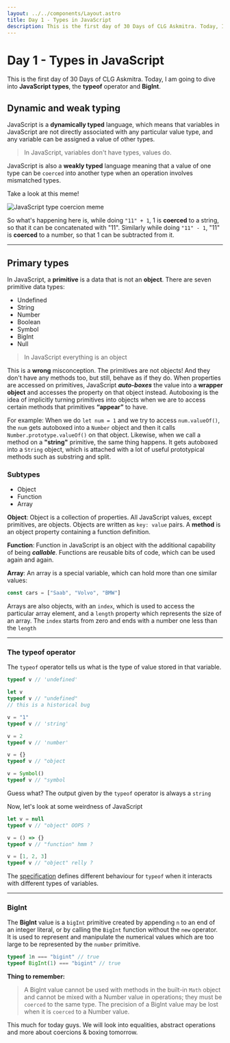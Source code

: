 ```yaml
---
layout: ../../components/Layout.astro
title: Day 1 - Types in JavaScript
description: This is the first day of 30 Days of CLG Askmitra. Today, I am going to dive into JavaScript types, the typeof operator and BigInt.
---
```


# Day 1 - Types in JavaScript

This is the first day of 30 Days of CLG Askmitra. Today, I am going to dive into **JavaScript types**, the **typeof** operator and **BigInt**.

## Dynamic and weak typing

JavaScript is a **dynamically typed** language, which means that variables in JavaScript are not directly associated with any particular value type, and any variable can be assigned a value of other types.

> In JavaScript, variables don't have types, values do.

JavaScript is also a **weakly typed** language meaning that a value of one type can be `coerced` into another type when an operation involves mismatched types.

Take a look at this meme!

![JavaScript type coercion meme](/images/coercion-meme.png)

So what's happening here is, while doing `"11" + 1`, 1 is **coerced** to a string, so that it can be concatenated with "11". Similarly while doing `"11" - 1`, "11" is **coerced** to a number, so that 1 can be subtracted from it.

---

## Primary types

In JavaScript, a **primitive** is a data that is not an **object**. There are seven primitive data types:

-   Undefined
-   String
-   Number
-   Boolean
-   Symbol
-   BigInt
-   Null

> In JavaScript everything is an object

This is a **wrong** misconception. The primitives are not objects! And they don't have any methods too, but still, behave as if they do. When properties are accessed on primitives, JavaScript **_auto-boxes_** the value into a **wrapper object** and accesses the property on that object instead. Autoboxing is the idea of implicitly turning primitives into objects when we are to access certain methods that primitives **“appear”** to have.

For example: When we do `let num = 1` and we try to access `num.valueOf()`, the `num` gets autoboxed into a `Number` object and then it calls `Number.prototype.valueOf()` on that object. Likewise, when we call a method on a **"string"** primitive, the same thing happens. It gets autoboxed into a `String` object, which is attached with a lot of useful prototypical methods such as substring and split.

### Subtypes

-   Object
-   Function
-   Array

**Object**: Object is a collection of properties. All JavaScript values, except primitives, are objects. Objects are written as `key: value` pairs. A **method** is an object property containing a function definition.

**Function**: Function in JavaScript is an object with the additional capability of being **_callable_**. Functions are reusable bits of code, which can be used again and again.

**Array**: An array is a special variable, which can hold more than one similar values:

```js
const cars = ["Saab", "Volvo", "BMW"]
```

Arrays are also objects, with an `index`, which is used to access the particular array element, and a `length` property which represents the size of an array. The `index` starts from zero and ends with a number one less than the `length`

---

### The typeof operator

The `typeof` operator tells us what is the type of value stored in that variable.

```js
typeof v // 'undefined'

let v
typeof v // "undefined"
// this is a historical bug

v = "1"
typeof v // 'string'

v = 2
typeof v // 'number'

v = {}
typeof v // "object

v = Symbol()
typeof v // "symbol
```

Guess what? The output given by the `typeof` operator is always a `string`

Now, let's look at some weirdness of JavaScript

```js
let v = null
typeof v // "object" OOPS ?

v = () => {}
typeof v // "function" hmm ?

v = [1, 2, 3]
typeof v // "object" relly ?
```

The [specification](https://262.ecma-international.org/5.1/#sec-11.4.3) defines different behaviour for `typeof` when it interacts with different types of variables.

---

### BigInt

The **BigInt** value is a `bigInt` primitive created by appending `n` to an end of an integer literal, or by calling the `BigInt` function without the `new` operator. It is used to represent and manipulate the numerical values which are too large to be represented by the `number` primitive.

```js
typeof 1n === "bigint" // true
typeof BigInt(1) === "bigint" // true
```

**Thing to remember:**

> A BigInt value cannot be used with methods in the built-in `Math` object and cannot be mixed with a Number value in operations; they must be `coerced` to the same type. The precision of a BigInt value may be lost when it is `coerced` to a Number value.

This much for today guys. We will look into equalities, abstract operations and more about coercions & boxing tomorrow.
